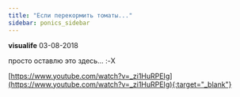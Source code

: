 ```yaml
---
title: "Если перекормить томаты..."
sidebar: ponics_sidebar
---
```


**visualife** 03-08-2018

 просто оставлю это здесь... :-X

[https://www.youtube.com/watch?v=_zi1HuRPEIg](https://www.youtube.com/watch?v=_zi1HuRPEIg){:target="_blank"}


